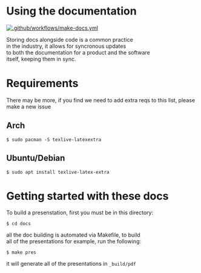 Using the documentation
=======================

[![.github/workflows/make-docs.yml](https://github.com/KenwoodFox/EG-207-CCEMS/actions/workflows/make-docs.yml/badge.svg)](https://github.com/KenwoodFox/EG-207-CCEMS/actions/workflows/make-docs.yml)


Storing docs alongside code is a common practice  
in the industry, it allows for syncronous updates  
to both the documentation for a product and the software  
itself, keeping them in sync.


# Requirements

There may be more, if you find we need to add extra reqs to this list, please make a new issue

## Arch

```shell
$ sudo pacman -S texlive-latexextra
```

## Ubuntu/Debian

```shell
$ sudo apt install texlive-latex-extra
```


# Getting started with these docs

To build a presenstation, first you must be in this directory:

```
$ cd docs
```

all the doc building is automated via Makefile, to build  
all of the presentations for example, run the following:

```
$ make pres
```

it will generate all of the presentations in `_build/pdf`

